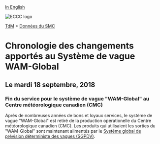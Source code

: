 [In English](changelog_wam-global_en.md)

![ECCC logo](../../img_eccc-logo.png)

[TdM](../../readme_fr.md) > [Données du SMC](../readme_fr.md)

# Chronologie des changements apportés au Système de vague WAM-Global

## Le mardi 18 septembre, 2018

### Fin du service pour le système de vague "WAM-Global" au Centre météorologique canadien (CMC)

Après de nombreuses années de bons et loyaux services, le système de vague "WAM-Global" est retiré de la production opérationelle du Centre météorologique canadien (CMC). Les produits qui utilisaient les sorties du "WAM-Global" sont maintenant alimentés par le [Système global de prévision déterministe des vagues (SGPDV)](/../nwp_gdwps/readme_gdwps_fr.md).